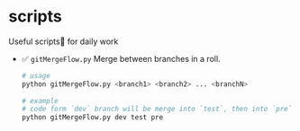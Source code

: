 # scripts
Useful scripts📃 for daily work

- ✅ `gitMergeFlow.py` 
  Merge between branches in a roll.
  
  ```sh
  # usage
  python gitMergeFlow.py <branch1> <branch2> ... <branchN>
    
  # example
  # code form `dev` branch will be merge into `test`, then into `pre`
  python gitMergeFlow.py dev test pre
  ```
